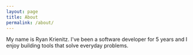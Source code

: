 ```yaml
---
layout: page
title: About
permalink: /about/
---
```


My name is Ryan Krienitz. I've been a software developer for 5 years and I enjoy building tools that solve everyday problems. 

